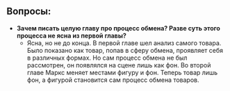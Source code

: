 ## Вопросы:
- **Зачем писать целую главу про процесс обмена? Разве суть этого процесса не ясна из первой главы?** 
  - Ясна, но не до конца. В первой главе шел анализ самого товара. Было показано как товар, попав в сферу обмена, проявляет себя в различных формах. Но сам процесс обмена не был рассмотрен, он появлялся на сцене лишь как фон. Во второй главе Маркс меняет местами фигуру и фон. Теперь товар лишь фон, а фигурой становится сам процесс обмена товаров.

